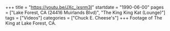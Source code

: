 +++
title = "https://youtu.be/JXc_jxsrm3I"
startdate = "1990-06-00"
pages = ["Lake Forest, CA (24416 Muirlands Blvd)", "The King King Kat (Lounge)"]
tags = ["Videos"]
categories = ["Chuck E. Cheese's"]
+++
Footage of The King at Lake Forest, CA. 
